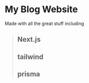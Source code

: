 # My Blog Website

Made with all the great stuff including

> ## Next.js
>
> ## tailwind
>
> ## prisma
